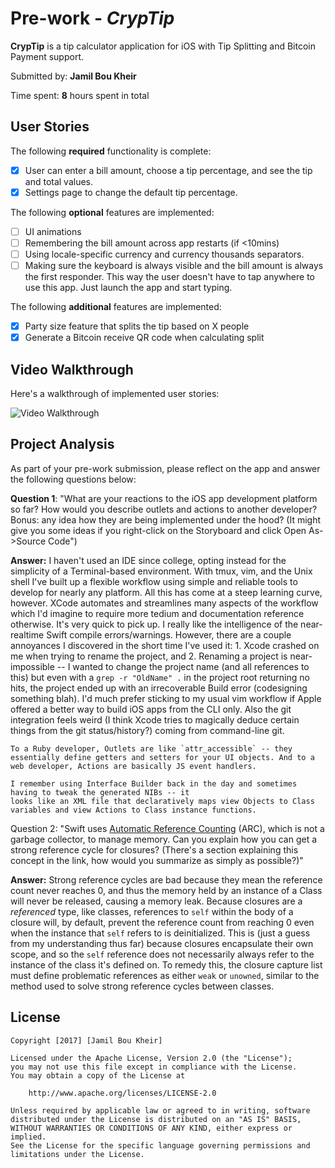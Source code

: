 # Pre-work - *CrypTip*

**CrypTip** is a tip calculator application for iOS with Tip Splitting and Bitcoin Payment support.

Submitted by: **Jamil Bou Kheir**

Time spent: **8** hours spent in total

## User Stories

The following **required** functionality is complete:

* [x] User can enter a bill amount, choose a tip percentage, and see the tip and total values.
* [x] Settings page to change the default tip percentage.

The following **optional** features are implemented:
* [ ] UI animations
* [ ] Remembering the bill amount across app restarts (if <10mins)
* [ ] Using locale-specific currency and currency thousands separators.
* [ ] Making sure the keyboard is always visible and the bill amount is always the first responder. This way the user doesn't have to tap anywhere to use this app. Just launch the app and start typing.

The following **additional** features are implemented:

* [x] Party size feature that splits the tip based on X people
* [x] Generate a Bitcoin receive QR code when calculating split

## Video Walkthrough 

Here's a walkthrough of implemented user stories:

<img src='http://i.imgur.com/GEXCzU5.gif' title='Video Walkthrough' width='' alt='Video Walkthrough' />

## Project Analysis

As part of your pre-work submission, please reflect on the app and answer the following questions below:

**Question 1**: "What are your reactions to the iOS app development platform so far? How would you describe outlets and actions to another developer? Bonus: any idea how they are being implemented under the hood? (It might give you some ideas if you right-click on the Storyboard and click Open As->Source Code")

**Answer:** I haven't used an IDE since college, opting instead for the simplicity of a Terminal-based environment. With tmux, vim, and the Unix shell I've built up a flexible workflow using simple and reliable tools to develop for nearly any platform. All this has come at a steep learning curve, however. XCode automates and streamlines many aspects of the workflow which I'd imagine to require more tedium and documentation reference otherwise. It's very quick to pick up. I really like the intelligence of the near-realtime Swift compile errors/warnings. However, there are a couple annoyances I discovered in the short time I've used it: 1. Xcode crashed on me when trying to rename the project, and 2. Renaming a project is near-impossible -- I wanted to change the project name (and all references to this) but even with a `grep -r "OldName" .` in the project root returning no hits, the project ended up with an irrecoverable Build error (codesigning something blah). I'd much prefer sticking to my usual vim workflow if Apple offered a better way to build iOS apps from the CLI only. Also the git integration feels weird (I think Xcode tries to magically deduce certain things from the git status/history?) coming from command-line git.

    To a Ruby developer, Outlets are like `attr_accessible` -- they essentially define getters and setters for your UI objects. And to a web developer, Actions are basically JS event handlers.  

    I remember using Interface Builder back in the day and sometimes having to tweak the generated NIBs -- it
    looks like an XML file that declaratively maps view Objects to Class variables and view Actions to Class instance functions.

Question 2: "Swift uses [Automatic Reference Counting](https://developer.apple.com/library/content/documentation/Swift/Conceptual/Swift_Programming_Language/AutomaticReferenceCounting.html#//apple_ref/doc/uid/TP40014097-CH20-ID49) (ARC), which is not a garbage collector, to manage memory. Can you explain how you can get a strong reference cycle for closures? (There's a section explaining this concept in the link, how would you summarize as simply as possible?)"

**Answer:** Strong reference cycles are bad because they mean the reference count never reaches 0, and thus the memory held by an instance of a Class will never be released, causing a memory leak. Because closures are a *referenced* type, like classes, references to `self` within the body of a closure will, by default, prevent the reference count from reaching 0 even when the instance that `self` refers to is deinitialized. This is (just a guess from my understanding thus far) because closures encapsulate their own scope, and so the `self` reference does not necessarily always refer to the instance of the class it's defined on. To remedy this, the closure capture list must define problematic references as either `weak` or `unowned`, similar to the method used to solve strong reference cycles between classes.


## License

    Copyright [2017] [Jamil Bou Kheir]

    Licensed under the Apache License, Version 2.0 (the "License");
    you may not use this file except in compliance with the License.
    You may obtain a copy of the License at

        http://www.apache.org/licenses/LICENSE-2.0

    Unless required by applicable law or agreed to in writing, software
    distributed under the License is distributed on an "AS IS" BASIS,
    WITHOUT WARRANTIES OR CONDITIONS OF ANY KIND, either express or implied.
    See the License for the specific language governing permissions and
    limitations under the License.
